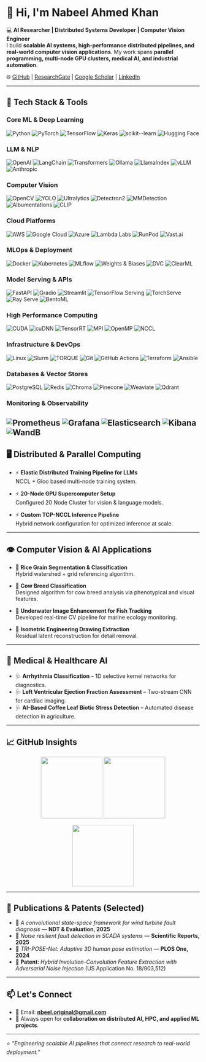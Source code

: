# 👋 Hi, I'm Nabeel Ahmed Khan  

💻 **AI Researcher | Distributed Systems Developer | Computer Vision Engineer**  
I build **scalable AI systems, high-performance distributed pipelines, and real-world computer vision applications**. My work spans **parallel programming, multi-node GPU clusters, medical AI, and industrial automation**.  

🌐 [GitHub](https://github.com/nbeeeel) | [ResearchGate](https://www.researchgate.net/profile/Nabeel-Khan-47?ev=hdr_xprf) | [Google Scholar](https://scholar.google.com/citations?user=kjpRJY4AAAAJ&hl=en) | [LinkedIn](https://www.linkedin.com/in/nabeel-ahmed-khan-677476367/)  

---

## 🚀 Tech Stack & Tools

### Core ML & Deep Learning
![Python](https://img.shields.io/badge/Python-3776AB?style=for-the-badge&logo=python&logoColor=white)
![PyTorch](https://img.shields.io/badge/PyTorch-EE4C2C?style=for-the-badge&logo=pytorch&logoColor=white)
![TensorFlow](https://img.shields.io/badge/TensorFlow-FF6F00?style=for-the-badge&logo=tensorflow&logoColor=white)
![Keras](https://img.shields.io/badge/Keras-D00000?style=for-the-badge&logo=keras&logoColor=white)
![scikit--learn](https://img.shields.io/badge/scikit--learn-F7931E?style=for-the-badge&logo=scikit-learn&logoColor=white)
![Hugging Face](https://img.shields.io/badge/🤗%20Hugging%20Face-FFD21E?style=for-the-badge)

### LLM & NLP
![OpenAI](https://img.shields.io/badge/OpenAI-412991?style=for-the-badge&logo=openai&logoColor=white)
![LangChain](https://img.shields.io/badge/LangChain-1C3C3C?style=for-the-badge&logo=langchain&logoColor=white)
![Transformers](https://img.shields.io/badge/🤗%20Transformers-FFD21E?style=for-the-badge)
![Ollama](https://img.shields.io/badge/Ollama-000000?style=for-the-badge&logo=ollama&logoColor=white)
![LlamaIndex](https://img.shields.io/badge/LlamaIndex-6366F1?style=for-the-badge)
![vLLM](https://img.shields.io/badge/vLLM-FF6B6B?style=for-the-badge)
![Anthropic](https://img.shields.io/badge/Anthropic%20Claude-D4A574?style=for-the-badge)

### Computer Vision
![OpenCV](https://img.shields.io/badge/OpenCV-27338e?style=for-the-badge&logo=OpenCV&logoColor=white)
![YOLO](https://img.shields.io/badge/YOLO-00FFFF?style=for-the-badge&logo=yolo&logoColor=black)
![Ultralytics](https://img.shields.io/badge/Ultralytics-000080?style=for-the-badge)
![Detectron2](https://img.shields.io/badge/Detectron2-4285F4?style=for-the-badge&logo=meta&logoColor=white)
![MMDetection](https://img.shields.io/badge/MMDetection-FF6F00?style=for-the-badge)
![Albumentations](https://img.shields.io/badge/Albumentations-FF4081?style=for-the-badge)
![CLIP](https://img.shields.io/badge/CLIP-412991?style=for-the-badge&logo=openai&logoColor=white)

### Cloud Platforms
![AWS](https://img.shields.io/badge/AWS-232F3E?style=for-the-badge&logo=amazon-aws&logoColor=white)
![Google Cloud](https://img.shields.io/badge/Google%20Cloud-4285F4?style=for-the-badge&logo=google-cloud&logoColor=white)
![Azure](https://img.shields.io/badge/Microsoft%20Azure-0078D4?style=for-the-badge&logo=microsoft-azure&logoColor=white)
![Lambda Labs](https://img.shields.io/badge/Lambda%20Labs-FF6B35?style=for-the-badge)
![RunPod](https://img.shields.io/badge/RunPod-6366F1?style=for-the-badge)
![Vast.ai](https://img.shields.io/badge/Vast.ai-FF6B6B?style=for-the-badge)

### MLOps & Deployment
![Docker](https://img.shields.io/badge/Docker-2496ED?style=for-the-badge&logo=docker&logoColor=white)
![Kubernetes](https://img.shields.io/badge/Kubernetes-326CE5?style=for-the-badge&logo=kubernetes&logoColor=white)
![MLflow](https://img.shields.io/badge/MLflow-0194E2?style=for-the-badge&logo=mlflow&logoColor=white)
![Weights & Biases](https://img.shields.io/badge/Weights%20%26%20Biases-FFBE00?style=for-the-badge&logo=weightsandbiases&logoColor=black)
![DVC](https://img.shields.io/badge/DVC-945DD6?style=for-the-badge&logo=dvc&logoColor=white)
![ClearML](https://img.shields.io/badge/ClearML-009688?style=for-the-badge)

### Model Serving & APIs
![FastAPI](https://img.shields.io/badge/FastAPI-005571?style=for-the-badge&logo=fastapi&logoColor=white)
![Gradio](https://img.shields.io/badge/Gradio-FF7C00?style=for-the-badge)
![Streamlit](https://img.shields.io/badge/Streamlit-FF4B4B?style=for-the-badge&logo=streamlit&logoColor=white)
![TensorFlow Serving](https://img.shields.io/badge/TF%20Serving-FF6F00?style=for-the-badge&logo=tensorflow&logoColor=white)
![TorchServe](https://img.shields.io/badge/TorchServe-EE4C2C?style=for-the-badge&logo=pytorch&logoColor=white)
![Ray Serve](https://img.shields.io/badge/Ray%20Serve-028CF0?style=for-the-badge&logo=ray&logoColor=white)
![BentoML](https://img.shields.io/badge/BentoML-4B8BBE?style=for-the-badge)

### High Performance Computing
![CUDA](https://img.shields.io/badge/CUDA-76B900?style=for-the-badge&logo=nvidia&logoColor=white)
![cuDNN](https://img.shields.io/badge/cuDNN-76B900?style=for-the-badge&logo=nvidia&logoColor=white)
![TensorRT](https://img.shields.io/badge/TensorRT-76B900?style=for-the-badge&logo=nvidia&logoColor=white)
![MPI](https://img.shields.io/badge/MPI-0078D7?style=for-the-badge&logo=mpi&logoColor=white)
![OpenMP](https://img.shields.io/badge/OpenMP-00599C?style=for-the-badge&logo=c&logoColor=white)
![NCCL](https://img.shields.io/badge/NCCL-76B900?style=for-the-badge&logo=nvidia&logoColor=white)

### Infrastructure & DevOps
![Linux](https://img.shields.io/badge/Linux-FCC624?style=for-the-badge&logo=linux&logoColor=black)
![Slurm](https://img.shields.io/badge/Slurm-HPC-blue?style=for-the-badge)
![TORQUE](https://img.shields.io/badge/TORQUE-PBS-green?style=for-the-badge)
![Git](https://img.shields.io/badge/Git-F05032?style=for-the-badge&logo=git&logoColor=white)
![GitHub Actions](https://img.shields.io/badge/GitHub%20Actions-2088FF?style=for-the-badge&logo=github-actions&logoColor=white)
![Terraform](https://img.shields.io/badge/Terraform-623CE4?style=for-the-badge&logo=terraform&logoColor=white)
![Ansible](https://img.shields.io/badge/Ansible-EE0000?style=for-the-badge&logo=ansible&logoColor=white)

### Databases & Vector Stores
![PostgreSQL](https://img.shields.io/badge/PostgreSQL-316192?style=for-the-badge&logo=postgresql&logoColor=white)
![Redis](https://img.shields.io/badge/Redis-DC382D?style=for-the-badge&logo=redis&logoColor=white)
![Chroma](https://img.shields.io/badge/Chroma-FF6B35?style=for-the-badge)
![Pinecone](https://img.shields.io/badge/Pinecone-000000?style=for-the-badge)
![Weaviate](https://img.shields.io/badge/Weaviate-F6F6F6?style=for-the-badge&logo=weaviate&logoColor=black)
![Qdrant](https://img.shields.io/badge/Qdrant-DC143C?style=for-the-badge)

### Monitoring & Observability
![Prometheus](https://img.shields.io/badge/Prometheus-E6522C?style=for-the-badge&logo=prometheus&logoColor=white)
![Grafana](https://img.shields.io/badge/Grafana-F46800?style=for-the-badge&logo=grafana&logoColor=white)
![Elasticsearch](https://img.shields.io/badge/Elasticsearch-005571?style=for-the-badge&logo=elasticsearch&logoColor=white)
![Kibana](https://img.shields.io/badge/Kibana-005571?style=for-the-badge&logo=kibana&logoColor=white)
![WandB](https://img.shields.io/badge/Weights%20%26%20Biases-FFBE00?style=for-the-badge&logo=weightsandbiases&logoColor=black)
---

## 🖥️ Distributed & Parallel Computing  

- ⚡ **Elastic Distributed Training Pipeline for LLMs**  
  NCCL + Gloo based multi-node training system.  

- ⚡ **20-Node GPU Supercomputer Setup**  
  Configured 20 Node Cluster for vision & language models.  

- ⚡ **Custom TCP-NCCL Inference Pipeline**  
  Hybrid network configuration for optimized inference at scale.  

---

## 👁️ Computer Vision & AI Applications  

- 🎯 **Rice Grain Segmentation & Classification**  
  Hybrid watershed + grid referencing algorithm.  

- 🎯 **Cow Breed Classification**  
  Designed algorithm for cow breed analysis via phenotypical and visual features.  

- 🎯 **Underwater Image Enhancement for Fish Tracking**  
  Developed real-time CV pipeline for marine ecology monitoring.  

- 🎯 **Isometric Engineering Drawing Extraction**  
  Residual latent reconstruction for detail removal.  

---

## 🏥 Medical & Healthcare AI  

- 🩺 **Arrhythmia Classification** – 1D selective kernel networks for diagnostics.  
- 🩺 **Left Ventricular Ejection Fraction Assessment** – Two-stream CNN for cardiac imaging.  
- 🩺 **AI-Based Coffee Leaf Biotic Stress Detection** – Automated disease detection in agriculture.  

---

## 📈 GitHub Insights  

<p align="center">
  <img src="https://github-readme-stats.vercel.app/api?username=nbeeeel&show_icons=true&theme=tokyonight" height="160" />
  <img src="https://github-readme-stats.vercel.app/api/top-langs/?username=nbeeeel&layout=compact&theme=tokyonight" height="160" />
</p>

<p align="center">
  <img src="https://github-readme-streak-stats.herokuapp.com/?user=nbeeeel&theme=tokyonight" height="160" />
</p>

---

## 📄 Publications & Patents (Selected)  

- 📝 *A convolutional state-space framework for wind turbine fault diagnosis* — **NDT & Evaluation, 2025**  
- 📝 *Noise resilient fault detection in SCADA systems* — **Scientific Reports, 2025**  
- 📝 *TRI-POSE-Net: Adaptive 3D human pose estimation* — **PLOS One, 2024**  
- 📌 **Patent**: *Hybrid Involution-Convolution Feature Extraction with Adversarial Noise Injection* (US Application No. 18/903,512)  

---

## 📫 Let's Connect  

- 📧 Email: **nbeel.original@gmail.com**  
- 💼 Always open for **collaboration on distributed AI, HPC, and applied ML projects**.  

---

⭐️ *“Engineering scalable AI pipelines that connect research to real-world deployment.”*  
